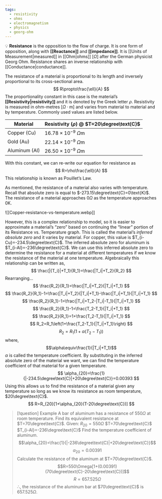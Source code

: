 ```yaml
---
tags:
  - resistivity
  - ohms
  - electromagnetism
  - physics
  - georg-ohm
---
```

💡 **Resistance** is the opposition to the flow of charge. It is one form of opposition, along with **[[Reactance]]** and **[[impedance]]**. It is [[Units of Measurement|measured]] in [[Ohm|ohms]] $[\Omega]$ after the German physicist Georg Ohm. Resistance shares an inverse relationship with [[Conductance|conductance]].

The resistance of a material is proportional to its length and inversely proportional to its cross-sectional area.
$$ R\propto\frac{\ell}{A} $$
The proportionality constant in this case is the material’s **[[Resistivity|resistivity]]** and it is denoted by the Greek letter $\rho$. Resistivity is measured in ohm-metres $[\Omega\cdot\text{m}]$ and varies from material to material and by temperature. Commonly used values are listed below.

| Material      | Resistivity ($\rho$) @ $T=20\degree\text{C}$ |
| ------------- | -------------------------------------------- |
| Copper (Cu)   | $16.78\times10^{-9}\text{ }\Omega\text{m}$   |
| Gold (Au)     | $22.14\times10^{-9}\text{ }\Omega\text{m}$   |
| Aluminum (Al) | $26.50\times10^{-9}\text{ }\Omega\text{m}$   |
With this constant, we can re-write our equation for resistance as
$$ R=\rho\frac{\ell}{A} $$
This relationship is known as Pouillet’s Law.

As mentioned, the resistance of a material also varies with temperature. Recall that absolute zero is equal to $-273.15\degree\text{C}=0\text{K}$. The resistance of a material approaches $0\Omega$ as the temperature approaches $0\text{K}$.

![[Copper-resistance-vs-temperature.webp]]

However, this is a complex relationship to model, so it is easier to approximate a material’s “zero” based on continuing the “linear” portion of its Resistance vs. Temperature graph. This is called the material’s _inferred absolute zero_ and it varies by material. For copper, this value is $T_{i-Cu}=-234.5\degree\text{C}$. The inferred absolute zero for aluminum is $T_{i-Al}=-236\degree\text{C}$. We can use this inferred absolute zero to determine the resistance for a material at different temperatures if we know the resistance of the material at one temperature. Algebraically this relationship can be written as,
$$ \frac{|{T_i}|+T_1}{R_1}=\frac{|T_i|+T_2}{R_2} $$
Rearranging…
$$ \frac{R_2}{R_1}=\frac{|T_i|+T_2}{|T_i|+T_1} $$
$$ \frac{R_2}{R_1}-1=\frac{|T_i|+T_2}{|T_i|+T_1}-\frac{|T_i|+T_1}{|T_i|+T_1} $$
$$ \frac{R_2}{R_1}-1=\frac{|T_i|+T_2-|T_i|-T_1}{|T_i|+T_1} $$
$$ \frac{R_2}{R_1}-1=\frac{T_2-T_1}{|T_i|+T_1} $$
$$ \frac{R_2}{R_1}=1+\frac{T_2-T_1}{|T_i|+T_1} $$
$$ R_2=R_1\left(1+\frac{T_2-T_1}{|T_i|+T_1}\right) $$
$$ R_2=R_1(1+\alpha(T_2-T_1)) $$
where,
$$\alpha\equiv\frac{1}{|T_i|+T_1}$$
$\alpha$ is called the temperature coefficient. By substituting in the inferred absolute zero of the material we want, we can find the temperature coefficient of that material for a given temperature.
$$ \alpha_{20}=\frac{1}{|-234.5\degree\text{C}|+20\degree\text{C}}=0.00393 $$
Using this allows us to find the resistance of a material given any temperature so long as we know its resistance as room temperature, $20\degree\text{C}$.
$$ R=R_{20}[1+\alpha_{20}(T-20\degree\text{C})] $$
> [!question] Example
> A bar of aluminum has a resistance of $550\Omega$ at room temperature. Find its equivalent resistance at $T=70\degree\text{C}$.
> Given:
> 	$R_{20}=550\Omega$
> 	$T=70\degree\text{C}$
> 	$T_{i-Al}=-236\degree\text{C}$
>Find the temperature coefficient of aluminum.
>	$$\alpha_{20}=\frac{1}{|-236\degree\text{C}|+20\degree\text{C}}$$
>	$$\alpha_{20}=0.00391$$
>Calculate the resistance of the aluminum at $T=70\degree\text{C}$.
>	$$R=550\Omega[1+(0.00391)(70\degree\text{C}-20\degree\text{C})]$$
>	$$R=657.525\Omega$$
>$\therefore$, the resistance of the aluminum bar at $70\degree\text{C}$ is $657.525\Omega$.
